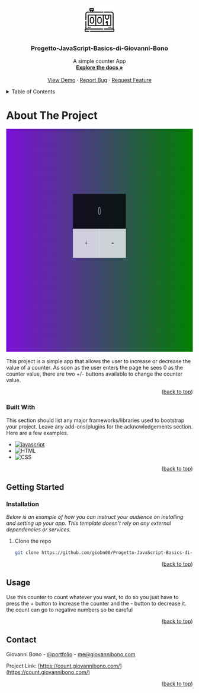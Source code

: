 <a name="readme-top"></a>

<!-- PROJECT HEAD -->
<br />
<div align="center">
  <a href="https://github.com/giobn00/Progetto-JavaScript-Basics-di-Giovanni-Bono">
    <img src="assets/img/logo.png" alt="Logo" width="80" height="80">
  </a>

  <h3 align="center">Progetto-JavaScript-Basics-di-Giovanni-Bono</h3>

  <p align="center">
    A simple counter App
    <br />
    <a href="https://github.com/giobn00/Progetto-JavaScript-Basics-di-Giovanni-Bono"><strong>Explore the docs »</strong></a>
    <br />
    <br />
    <a href="https://count.giovannibono.com/">View Demo</a>
    ·
    <a href="https://github.com/giobn00/Progetto-JavaScript-Basics-di-Giovanni-Bono/issues">Report Bug</a>
    ·
    <a href="https://github.com/giobn00/Progetto-JavaScript-Basics-di-Giovanni-Bono/issues">Request Feature</a>
  </p>
</div>

<!-- Table of Contents -->
<details>
  <summary>Table of Contents</summary>
  <ol>
    <li>
      <a href="#about-the-project">About The Project</a>
      <ul>
        <li><a href="#built-with">Built With</a></li>
      </ul>
    </li>
    <li>
      <a href="#getting-started">Getting Started</a>
      <ul>
        <li><a href="#installation">installation</a></li>
      </ul>
    </li>
    <li><a href="#usage">Usage</a></li>
    <li><a href="#contact">Contact</a></li>
  </ol>
</details>

<!-- ABOUT THE PROJECT -->
  # About The Project
<div align="center">
  <img src="assets/img/Home_img.png" alt="Logo" height="600">
</div>

This project is a simple app that allows the user to increase or decrease the value of a counter.
As soon as the user enters the page he sees 0 as the counter value, there are two +/- buttons available to change the counter value.

<p align="right">(<a href="#readme-top">back to top</a>)</p>

### Built With

This section should list any major frameworks/libraries used to bootstrap your project. Leave any add-ons/plugins for the acknowledgements section. Here are a few examples.

* [![javascript][javascript.com]][javascript-url]
* ![HTML][HTML.com]
* ![CSS][CSS.com]



<p align="right">(<a href="#readme-top">back to top</a>)</p>

## Getting Started
### Installation

_Below is an example of how you can instruct your audience on installing and setting up your app. This template doesn't rely on any external dependencies or services._

1. Clone the repo
   ```sh
   git clone https://github.com/giobn00/Progetto-JavaScript-Basics-di-Giovanni-Bono.git
   ```

<p align="right">(<a href="#readme-top">back to top</a>)</p>

## Usage

Use this counter to count whatever you want, to do so you just have to press the + button to increase the counter and the - button to decrease it.
the count can go to negative numbers so be careful

<p align="right">(<a href="#readme-top">back to top</a>)</p>

## Contact

Giovanni Bono - [@portfolio](https://developer.giovannibono.com/) - me@giovannibono.com

Project Link: [https://count.giovannibono.com/](https://count.giovannibono.com/)

<p align="right">(<a href="#readme-top">back to top</a>)</p>




[javascript-url]: https://javascript.com
[javascript.com]: https://img.shields.io/badge/JavaScript-323330?style=for-the-badge&logo=javascript&logoColor=F7DF1E
[HTML.com]: https://img.shields.io/badge/HTML5-E34F26?style=for-the-badge&logo=html5&logoColor=white
[CSS.com]:https://img.shields.io/badge/CSS3-1572B6?style=for-the-badge&logo=css3&logoColor=white

